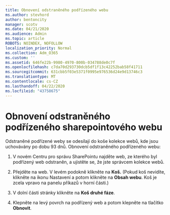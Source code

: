 ```yaml
---
title: Obnovení odstraněného podřízeného webu
ms.author: stevhord
author: bentoncity
manager: scotv
ms.date: 04/21/2020
ms.audience: Admin
ms.topic: article
ROBOTS: NOINDEX, NOFOLLOW
localization_priority: Normal
ms.collection: Adm_O365
ms.custom: ''
ms.assetid: 646fe22b-9980-4970-800b-034788de0c7f
ms.openlocfilehash: c7da70d293730dcb5df1f13c42252bab58f41711
ms.sourcegitcommit: 631cbb5f03e5371f0995e976536d24e9d13746c3
ms.translationtype: MT
ms.contentlocale: cs-CZ
ms.lasthandoff: 04/22/2020
ms.locfileid: "43758675"
---
```

# <a name="restore-a-deleted-sharepoint-subsite"></a>Obnovení odstraněného podřízeného sharepointového webu

Odstraněné podřízené weby se odesílají do koše kolekce webů, kde jsou uchovávány po dobu 93 dnů. Obnovení odstraněného podřízeného webu:
  
1. V novém Centru pro správu SharePointu najděte web, ze kterého byl podřízený web odstraněn, a ujistěte se, že jste správcem kolekce webů. 
    
2. Přejděte na web. V levém podokně klikněte na **Koš.** (Pokud koš nevidíte, klikněte na ikonu Nastavení a potom klikněte na **Obsah webu**. Koš je zcela vpravo na panelu příkazů v horní části.)
    
3. V dolní části stránky klikněte na **Koš druhé fáze**.
    
4. Klepněte na levý povrch na podřízený web a potom klepněte na tlačítko **Obnovit**.
    

